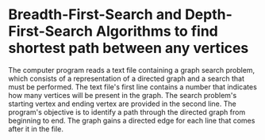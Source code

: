 # Breadth-First-Search and Depth-First-Search Algorithms to find shortest path between any vertices
The computer program reads a text file containing a graph search problem, which consists of a representation of a directed graph and a search that must be performed. The text file's first line contains a number that indicates how many vertices will be present in the graph. The search problem's starting vertex and ending vertex are provided in the second line. The program's objective is to identify a path through the directed graph from beginning to end. The graph gains a directed edge for each line that comes after it in the file.
